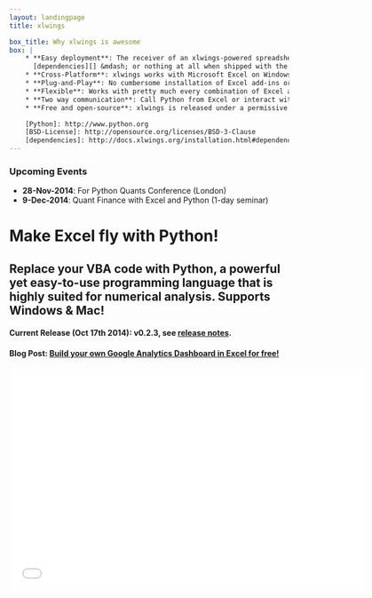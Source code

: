 ```yaml
---
layout: landingpage
title: xlwings

box_title: Why xlwings is awesome
box: |
    * **Easy deployment**: The receiver of an xlwings-powered spreadsheets only needs [Python][] with minimal
      [dependencies][] &mdash; or nothing at all when shipped with the Python runtime.
    * **Cross-Platform**: xlwings works with Microsoft Excel on Windows and Mac.
    * **Plug-and-Play**: No cumbersome installation of Excel add-ins or license keys.
    * **Flexible**: Works with pretty much every combination of Excel and Python.
    * **Two way communication**: Call Python from Excel or interact with Excel from Python.
    * **Free and open-source**: xlwings is released under a permissive [BSD-License][].

    [Python]: http://www.python.org
    [BSD-License]: http://opensource.org/licenses/BSD-3-Clause
    [dependencies]: http://docs.xlwings.org/installation.html#dependencies
---
```


<div class="panel panel-warning">
  <div class="panel-heading">
    <h3 class="panel-title">Upcoming Events</h3>
  </div>
  <div class="panel-body">
    <ul>
    <li>
        <strong>28-Nov-2014</strong>: For Python Quants Conference (London)
    </li>
    <li>
        <strong>9-Dec-2014</strong>: Quant Finance with Excel and Python (1-day seminar)
    </li>
    </ul>
  </div>
</div>


# Make Excel fly with Python!

## Replace your VBA code with Python, a powerful yet easy-to-use programming language that is highly suited for numerical analysis. Supports Windows & Mac!

#### Current Release (Oct 17th 2014): v0.2.3, see [release notes][].

#### Blog Post: [Build your own Google Analytics Dashboard in Excel for free!][]


[release notes]: http://docs.xlwings.org/en/latest/whatsnew.html#v0-2-3-october-17-2014
[Build your own Google Analytics Dashboard in Excel for free!]: http://blog.zoomeranalytics.com/google-analytics/

<div class="row">
<div class="col-lg-3">
</div>
<div class="col-lg-6">
<div class="video-container">
<iframe src="//fast.wistia.net/embed/iframe/fb3pft6wdu?videoFoam=true" allowtransparency="true" frameborder="0" scrolling="no" class="wistia_embed" name="wistia_embed" allowfullscreen mozallowfullscreen webkitallowfullscreen oallowfullscreen msallowfullscreen width="640" height="400"></iframe><script src="//fast.wistia.net/assets/external/iframe-api-v1.js"></script>
</div>
</div>
</div>

